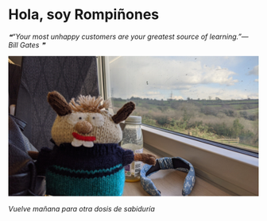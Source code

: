 # Hola, soy Rompiñones

<!--STARTS_HERE_QUOTE_README-->
<i>❝“Your most unhappy customers are your greatest source of learning.”— Bill Gates   ❞</i>
<!--ENDS_HERE_QUOTE_README-->

<!--START_SECTION:update_image-->
![alt text](https://raw.githubusercontent.com/focaalvarez/rompinones/main/.github/images/IMG_20220331_162940.jpg?raw=true)
<!--END_SECTION:update_image-->

*Vuelve mañana para otra dosis de sabiduría*
